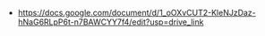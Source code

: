 - https://docs.google.com/document/d/1_oOXvCUT2-KleNJzDaz-hNaG6RLpP6t-n7BAWCYY7f4/edit?usp=drive_link
